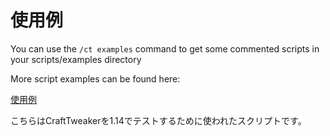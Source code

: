 # 使用例

You can use the `/ct examples` command to get some commented scripts in your scripts/examples  directory

More script examples can be found here:

[使用例](https://github.com/CraftTweaker/CraftTweaker/tree/1.16/src/main/resources/data/crafttweaker/scripts)

こちらはCraftTweakerを1.14でテストするために使われたスクリプトです。